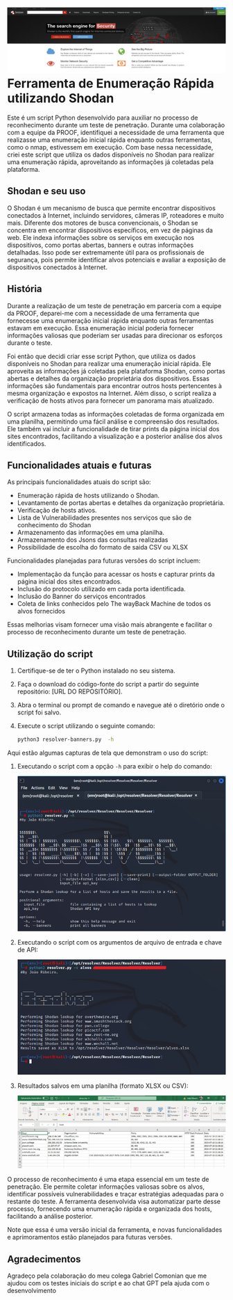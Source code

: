 
 ![Banner Shodan](https://raw.githubusercontent.com/Jo-spec849/Resolver/main/Prints/shodan.png)
Ferramenta de Enumeração Rápida utilizando Shodan
=================================================

Este é um script Python desenvolvido para auxiliar no processo de reconhecimento durante um teste de penetração. Durante uma colaboração com a equipe da PROOF, identifiquei a necessidade de uma ferramenta que realizasse uma enumeração inicial rápida enquanto outras ferramentas, como o nmap, estivessem em execução. Com base nessa necessidade, criei este script que utiliza os dados disponíveis no Shodan para realizar uma enumeração rápida, aproveitando as informações já coletadas pela plataforma.

Shodan e seu uso
----------------

O Shodan é um mecanismo de busca que permite encontrar dispositivos conectados à Internet, incluindo servidores, câmeras IP, roteadores e muito mais. Diferente dos motores de busca convencionais, o Shodan se concentra em encontrar dispositivos específicos, em vez de páginas da web. Ele indexa informações sobre os serviços em execução nos dispositivos, como portas abertas, banners e outras informações detalhadas. Isso pode ser extremamente útil para os profissionais de segurança, pois permite identificar alvos potenciais e avaliar a exposição de dispositivos conectados à Internet.

História
--------

Durante a realização de um teste de penetração em parceria com a equipe da PROOF, deparei-me com a necessidade de uma ferramenta que fornecesse uma enumeração inicial rápida enquanto outras ferramentas estavam em execução. Essa enumeração inicial poderia fornecer informações valiosas que poderiam ser usadas para direcionar os esforços durante o teste.

Foi então que decidi criar esse script Python, que utiliza os dados disponíveis no Shodan para realizar uma enumeração inicial rápida. Ele aproveita as informações já coletadas pela plataforma Shodan, como portas abertas e detalhes da organização proprietária dos dispositivos. Essas informações são fundamentais para encontrar outros hosts pertencentes à mesma organização e expostos na Internet. Além disso, o script realiza a verificação de hosts ativos para fornecer um panorama mais atualizado.

O script armazena todas as informações coletadas de forma organizada em uma planilha, permitindo uma fácil análise e compreensão dos resultados. Ele também vai incluir a funcionalidade de tirar prints da página inicial dos sites encontrados, facilitando a visualização e a posterior análise dos alvos identificados.

Funcionalidades atuais e futuras
--------------------------------

As principais funcionalidades atuais do script são:

*   Enumeração rápida de hosts utilizando o Shodan.
*   Levantamento de portas abertas e detalhes da organização proprietária.
*   Verificação de hosts ativos.
*   Lista de Vulnerabilidades presentes nos serviços que são de conhecimento do Shodan
*   Armazenamento das informações em uma planilha.
*   Armazenamento dos Jsons das consultas realizadas
*   Possibilidade de escolha do formato de saida CSV ou XLSX

Funcionalidades planejadas para futuras versões do script incluem:

*   Implementação da função para acessar os hosts e capturar prints da página inicial dos sites encontrados.
*   Inclusão do protocolo utilizado em cada porta identificada.
*   Inclusão do Banner do serviços encontrados
*   Coleta de links conhecidos pelo The wayBack Machine de todos os alvos fornecidos

Essas melhorias visam fornecer uma visão mais abrangente e facilitar o processo de reconhecimento durante um teste de penetração.

Utilização do script
--------------------

1.  Certifique-se de ter o Python instalado no seu sistema.
2.  Faça o download do código-fonte do script a partir do seguinte repositório: \[URL DO REPOSITÓRIO\].
3.  Abra o terminal ou prompt de comando e navegue até o diretório onde o script foi salvo.
4.  Execute o script utilizando o seguinte comando:
    
      
    ```bash
    python3 resolver-banners.py  -h
    ```

Aqui estão algumas capturas de tela que demonstram o uso do script:

1.  Executando o script com a opção `-h` para exibir o help do comando:
    
    ![Execucao do script](https://raw.githubusercontent.com/Jo-spec849/Resolver/main/Prints/help.png)
    
2.  Executando o script com os argumentos de arquivo de entrada e chave de API:
    
    ![Executando com arquivo de entrada e chave de API](https://raw.githubusercontent.com/Jo-spec849/Resolver/main/Prints/run.png)
    
3.  Resultados salvos em uma planilha (formato XLSX ou CSV):
    
    ![Planilha de resultados](https://raw.githubusercontent.com/Jo-spec849/Resolver/main/Prints/output.png)
    

O processo de reconhecimento é uma etapa essencial em um teste de penetração. Ele permite coletar informações valiosas sobre os alvos, identificar possíveis vulnerabilidades e traçar estratégias adequadas para o restante do teste. A ferramenta desenvolvida visa automatizar parte desse processo, fornecendo uma enumeração rápida e organizada dos hosts, facilitando a análise posterior.

Note que essa é uma versão inicial da ferramenta, e novas funcionalidades e aprimoramentos estão planejados para futuras versões.

Agradecimentos
--------------------

Agradeço pela colaboração do meu colega Gabriel Comonian que me ajudou com os testes iniciais do script e ao chat GPT pela ajuda com o desenvolvimento

